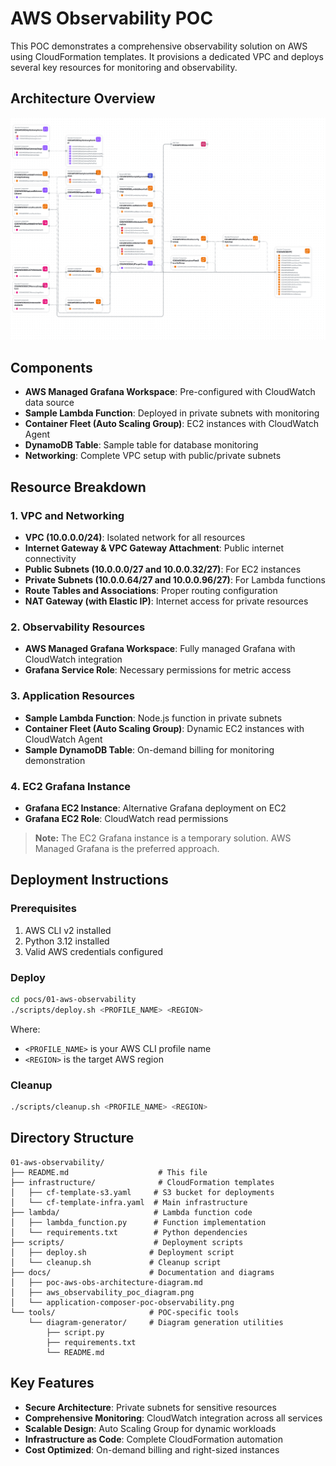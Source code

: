 # AWS Observability POC

This POC demonstrates a comprehensive observability solution on AWS using CloudFormation templates. It provisions a dedicated VPC and deploys several key resources for monitoring and observability.

## Architecture Overview

![Application Composer diagram for the Cloudformation Template](docs/application-composer-poc-observability.png "Application Diagram")

## Components

- **AWS Managed Grafana Workspace**: Pre-configured with CloudWatch data source
- **Sample Lambda Function**: Deployed in private subnets with monitoring
- **Container Fleet (Auto Scaling Group)**: EC2 instances with CloudWatch Agent
- **DynamoDB Table**: Sample table for database monitoring
- **Networking**: Complete VPC setup with public/private subnets

## Resource Breakdown

### 1. VPC and Networking

- **VPC (10.0.0.0/24)**: Isolated network for all resources
- **Internet Gateway & VPC Gateway Attachment**: Public internet connectivity
- **Public Subnets (10.0.0.0/27 and 10.0.0.32/27)**: For EC2 instances
- **Private Subnets (10.0.0.64/27 and 10.0.0.96/27)**: For Lambda functions
- **Route Tables and Associations**: Proper routing configuration
- **NAT Gateway (with Elastic IP)**: Internet access for private resources

### 2. Observability Resources

- **AWS Managed Grafana Workspace**: Fully managed Grafana with CloudWatch integration
- **Grafana Service Role**: Necessary permissions for metric access

### 3. Application Resources

- **Sample Lambda Function**: Node.js function in private subnets
- **Container Fleet (Auto Scaling Group)**: Dynamic EC2 instances with CloudWatch Agent
- **Sample DynamoDB Table**: On-demand billing for monitoring demonstration

### 4. EC2 Grafana Instance

- **Grafana EC2 Instance**: Alternative Grafana deployment on EC2
- **Grafana EC2 Role**: CloudWatch read permissions

> **Note:** The EC2 Grafana instance is a temporary solution. AWS Managed Grafana is the preferred approach.

## Deployment Instructions

### Prerequisites
1. AWS CLI v2 installed
2. Python 3.12 installed
3. Valid AWS credentials configured

### Deploy
```bash
cd pocs/01-aws-observability
./scripts/deploy.sh <PROFILE_NAME> <REGION>
```

Where:
- `<PROFILE_NAME>` is your AWS CLI profile name
- `<REGION>` is the target AWS region

### Cleanup
```bash
./scripts/cleanup.sh <PROFILE_NAME> <REGION>
```

## Directory Structure

```
01-aws-observability/
├── README.md                    # This file
├── infrastructure/              # CloudFormation templates
│   ├── cf-template-s3.yaml     # S3 bucket for deployments
│   └── cf-template-infra.yaml  # Main infrastructure
├── lambda/                     # Lambda function code
│   ├── lambda_function.py      # Function implementation
│   └── requirements.txt        # Python dependencies
├── scripts/                    # Deployment scripts
│   ├── deploy.sh              # Deployment script
│   └── cleanup.sh             # Cleanup script
├── docs/                      # Documentation and diagrams
│   ├── poc-aws-obs-architecture-diagram.md
│   ├── aws_observability_poc_diagram.png
│   └── application-composer-poc-observability.png
└── tools/                     # POC-specific tools
    └── diagram-generator/     # Diagram generation utilities
        ├── script.py
        ├── requirements.txt
        └── README.md
```

## Key Features

- **Secure Architecture**: Private subnets for sensitive resources
- **Comprehensive Monitoring**: CloudWatch integration across all services
- **Scalable Design**: Auto Scaling Group for dynamic workloads
- **Infrastructure as Code**: Complete CloudFormation automation
- **Cost Optimized**: On-demand billing and right-sized instances 